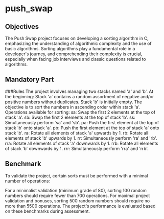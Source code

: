 # push_swap

## Objectives
The Push Swap project focuses on developing a sorting algorithm in C, emphasizing the understanding of algorithmic complexity and the use of basic algorithms. Sorting algorithms play a fundamental role in a developer's journey, and comprehending their complexity is crucial, especially when facing job interviews and classic questions related to algorithms.

## Mandatory Part
###Rules
The project involves managing two stacks named 'a' and 'b'.
At the beginning:
Stack 'a' contains a random assortment of negative and/or positive numbers without duplicates.
Stack 'b' is initially empty.
The objective is to sort the numbers in ascending order within stack 'a'.
Operations available for sorting:
sa: Swap the first 2 elements at the top of stack 'a'.
sb: Swap the first 2 elements at the top of stack 'b'.
ss: Simultaneously perform 'sa' and 'sb'.
pa: Push the first element at the top of stack 'b' onto stack 'a'.
pb: Push the first element at the top of stack 'a' onto stack 'b'.
ra: Rotate all elements of stack 'a' upwards by 1.
rb: Rotate all elements of stack 'b' upwards by 1.
rr: Simultaneously perform 'ra' and 'rb'.
rra: Rotate all elements of stack 'a' downwards by 1.
rrb: Rotate all elements of stack 'b' downwards by 1.
rrr: Simultaneously perform 'rra' and 'rrb'.

## Benchmark
To validate the project, certain sorts must be performed with a minimal number of operations:

For a minimalist validation (minimum grade of 80), sorting 100 random numbers should require fewer than 700 operations.
For maximal project validation and bonuses, sorting 500 random numbers should require no more than 5500 operations.
The project's performance is evaluated based on these benchmarks during assessment.
